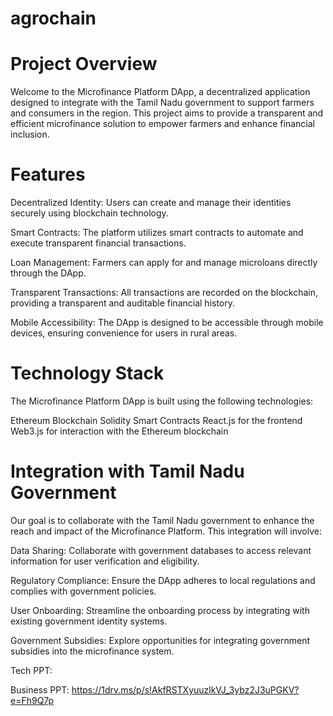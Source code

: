 # agrochain



# Project Overview
Welcome to the Microfinance Platform DApp, a decentralized application designed to integrate with the Tamil Nadu government to support farmers and consumers in the region. This project aims to provide a transparent and efficient microfinance solution to empower farmers and enhance financial inclusion.


# Features

Decentralized Identity: Users can create and manage their identities securely using blockchain technology.

Smart Contracts: The platform utilizes smart contracts to automate and execute transparent financial transactions.

Loan Management: Farmers can apply for and manage microloans directly through the DApp.

Transparent Transactions: All transactions are recorded on the blockchain, providing a transparent and auditable financial history.

Mobile Accessibility: The DApp is designed to be accessible through mobile devices, ensuring convenience for users in rural areas.



# Technology Stack

The Microfinance Platform DApp is built using the following technologies:

Ethereum Blockchain
Solidity Smart Contracts
React.js for the frontend
Web3.js for interaction with the Ethereum blockchain





# Integration with Tamil Nadu Government
Our goal is to collaborate with the Tamil Nadu government to enhance the reach and impact of the Microfinance Platform. This integration will involve:

Data Sharing: Collaborate with government databases to access relevant information for user verification and eligibility.

Regulatory Compliance: Ensure the DApp adheres to local regulations and complies with government policies.

User Onboarding: Streamline the onboarding process by integrating with existing government identity systems.

Government Subsidies: Explore opportunities for integrating government subsidies into the microfinance system.

Tech PPT: 

Business PPT: https://1drv.ms/p/s!AkfRSTXyuuzlkVJ_3ybz2J3uPGKV?e=Fh9Q7p
